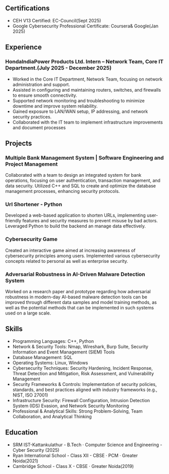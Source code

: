 ## Certifications
* CEH V13 Certified: EC-Council(Sept 2025)
* Google Cybersecurity Professional Certificate: Coursera& Google(Jan 2025)

## Experience
### HondaIndiaPower Products Ltd. Intern – Network Team, Core IT Department.(July 2025 - December 2025)
* Worked in the Core IT Department, Network Team, focusing on network administration and support.
* Assisted in configuring and maintaining routers, switches, and firewalls to ensure smooth connectivity.
* Supported network monitoring and troubleshooting to minimize downtime and improve system reliability.
* Gained exposure to LAN/WAN setup, IP addressing, and network security practices.
* Collaborated with the IT team to implement infrastructure improvements and document processes

## Projects
### Multiple Bank Management System | Software Engineering and Project Management
Collaborated with a team to design an integrated system for bank operations, focusing on user authentication, transaction management, and data security. Utilized C++ and SQL to create and optimize the database management processes, enhancing security protocols.
### Url Shortener - Python
Developed a web-based application to shorten URLs, implementing user-friendly features and security measures to prevent misuse by bad actors. Leveraged Python to build the backend an manage data effectively.
### Cybersecurity Game
Created an interactive game aimed at increasing awareness of cybersecurity principles among users. Implemented various cybersecurity concepts related to personal as well as enterprise security.
### Adversarial Robustness in AI-Driven Malware Detection System
Worked on a research paper and prototype regarding how adversarial robustness in modern-day AI-based malware detection tools can be improved through different data samples and model training methods, as well as the potential methods that can be implemented in such systems used on a large scale.

## Skills
* Programming Languages: C++, Python
* Network & Security Tools: Nmap, Wireshark, Burp Suite, Security Information and Event Management (SIEM) Tools
* Database Management: SQL
* Operating Systems: Linux, Windows
* Cybersecurity Techniques: Security Hardening, Incident Response, Threat Detection and Mitigation, Risk Assessment, and
Vulnerability Management
* Security Frameworks & Controls: Implementation of security policies, standards, and best practices aligned with industry
frameworks (e.g., NIST, ISO 27001)
* Infrastructure Security: Firewall Configuration, Intrusion Detection System (IDS) Evasion, and Network Security Monitoring
* Professional & Analytical Skills: Strong Problem-Solving, Team Collaboration, and Analytical Thinking

## Education
* SRM IST-Kattankulathur - B.Tech · Computer Science and Engineering - Cyber Security (2025)
* Ryan International School - Class XII - CBSE · PCM · Greater Noida(2021)
* Cambridge School - Class X - CBSE · Greater Noida(2019)
